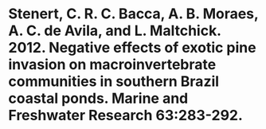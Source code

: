 # Stenert, C. R. C. Bacca, A. B. Moraes, A. C. de Avila, and L. Maltchick. 2012. Negative effects of exotic pine invasion on macroinvertebrate communities in southern Brazil coastal ponds. Marine and Freshwater Research 63:283-292.

 
